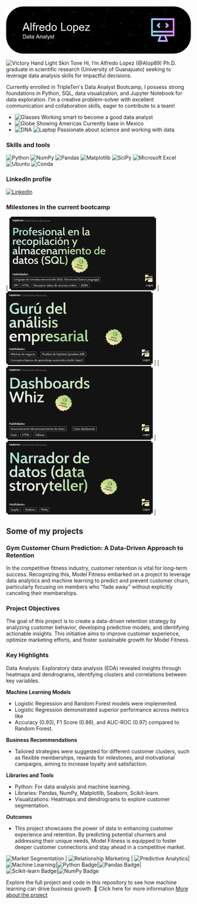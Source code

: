 ![Header](https://github.com/Alop89/Alop89/blob/main/github-header-image.png)

<img src="https://raw.githubusercontent.com/Tarikul-Islam-Anik/Animated-Fluent-Emojis/master/Emojis/Hand%20gestures/Victory%20Hand%20Light%20Skin%20Tone.png" alt="Victory Hand Light Skin Tone" width="25" height="25" /> Hi, I’m Alfredo Lopez (@Alop89)
Ph.D. graduate in scientific research (University of Guanajuato) seeking to leverage data analysis skills for impactful decisions.

Currently enrolled in TripleTen's Data Analyst Bootcamp, I possess strong foundations in Python, SQL, data visualization, and Jupyter Notebook for data exploration. 
I'm a creative problem-solver with excellent communication and collaboration skills, eager to contribute to a team!


* <img src="https://raw.githubusercontent.com/Tarikul-Islam-Anik/Animated-Fluent-Emojis/master/Emojis/Objects/Glasses.png" alt="Glasses" width="25" height="25" /> Working smart to become a good data analyst
* <img src="https://raw.githubusercontent.com/Tarikul-Islam-Anik/Animated-Fluent-Emojis/master/Emojis/Travel%20and%20places/Globe%20Showing%20Americas.png" alt="Globe Showing Americas" width="25" height="25" /> Currently base in Mexico
* <img src="https://raw.githubusercontent.com/Tarikul-Islam-Anik/Animated-Fluent-Emojis/master/Emojis/Objects/DNA.png" alt="DNA" width="25" height="25" /> <img src="https://raw.githubusercontent.com/Tarikul-Islam-Anik/Animated-Fluent-Emojis/master/Emojis/Objects/Laptop.png" alt="Laptop" width="25" height="25" /> Passionate about science and working with data

### Skills and tools
![Python](https://img.shields.io/badge/python-3670A0?style=for-the-badge&logo=python&logoColor=ffdd54)
![NumPy](https://img.shields.io/badge/numpy-%23013243.svg?style=for-the-badge&logo=numpy&logoColor=white)
![Pandas](https://img.shields.io/badge/pandas-%23150458.svg?style=for-the-badge&logo=pandas&logoColor=white)
![Matplotlib](https://img.shields.io/badge/Matplotlib-%23ffffff.svg?style=for-the-badge&logo=Matplotlib&logoColor=black)
![SciPy](https://img.shields.io/badge/SciPy-%230C55A5.svg?style=for-the-badge&logo=scipy&logoColor=%white)
![Microsoft Excel](https://img.shields.io/badge/Microsoft_Excel-217346?style=for-the-badge&logo=microsoft-excel&logoColor=white)
![Ubuntu](https://img.shields.io/badge/Ubuntu-E95420?style=for-the-badge&logo=ubuntu&logoColor=white)
![Conda](https://img.shields.io/badge/conda-342B029.svg?&style=for-the-badge&logo=anaconda&logoColor=white)

### LinkedIn profile
[![LinkedIn](https://img.shields.io/badge/linkedin-%230077B5.svg?style=for-the-badge&logo=linkedin&logoColor=white)](https://www.linkedin.com/in/jose-alfredo-lopez-castro/)


### Milestones in the current bootcamp


| <img src="https://github.com/Alop89/Alop89/blob/main/sql.png" width="400" height="200"/> | <img src="https://github.com/Alop89/Alop89/blob/main/guru.png" width="400" height="200"/> |
| <img src="https://github.com/Alop89/Alop89/blob/main/tableau.png" width="400" height="200"/> | <img src="https://github.com/Alop89/Alop89/blob/main/story_teller.png" width="400" height="200"/> |


## Some of my projects

### Gym Customer Churn Prediction: A Data-Driven Approach to Retention
In the competitive fitness industry, customer retention is vital for long-term success. Recognizing this, Model Fitness embarked on a project to leverage data analytics and machine learning to predict and prevent customer churn, particularly focusing on members who "fade away" without explicitly canceling their memberships.

### Project Objectives
The goal of this project is to create a data-driven retention strategy by analyzing customer behavior, developing predictive models, and identifying actionable insights. This initiative aims to improve customer experience, optimize marketing efforts, and foster sustainable growth for Model Fitness.

### Key Highlights
Data Analysis: Exploratory data analysis (EDA) revealed insights through heatmaps and dendrograms, identifying clusters and correlations between key variables.

**Machine Learning Models**
* Logistic Regression and Random Forest models were implemented.
* Logistic Regression demonstrated superior performance across metrics like 
* Accuracy (0.93), F1 Score (0.86), and AUC-ROC (0.97) compared to Random Forest.

**Business Recommendations**
* Tailored strategies were suggested for different customer clusters, such as flexible memberships, rewards for milestones, and motivational campaigns, aiming to increase loyalty and satisfaction.

**Libraries and Tools**
* Python: For data analysis and machine learning.
* Libraries: Pandas, NumPy, Matplotlib, Seaborn, Scikit-learn.
* Visualizations: Heatmaps and dendrograms to explore customer segmentation.

**Outcomes**
* This project showcases the power of data in enhancing customer experience and retention. By predicting potential churners and addressing their unique needs, Model Fitness is equipped to foster deeper customer connections and stay ahead in a competitive market.

<img src="https://img.shields.io/badge/-Market%20Segmentation-000000?style=flat&logo=googleanalytics" alt="Market Segmentation" /> | <img src="https://img.shields.io/badge/-Relationship%20Marketing-000000?style=flat&logo=handshake" alt="Relationship Marketing" /> | <img src="https://img.shields.io/badge/-Predictive%20Analytics-000000?style=flat&logo=datadog" alt="Predictive Analytics" />|<img src="https://img.shields.io/badge/-Machine%20Learning-000000?style=flat&logo=tensorflow" alt="Machine Learning" />|<img src="https://img.shields.io/badge/-Python-000000?style=flat&logo=python" alt="Python Badge" />|<img src="https://img.shields.io/badge/-Pandas-000000?style=flat&logo=pandas" alt="Pandas Badge" />|<img src="https://img.shields.io/badge/-Scikit--learn-000000?style=flat&logo=scikit-learn" alt="Scikit-learn Badge" />|<img src="https://img.shields.io/badge/-NumPy-000000?style=flat&logo=numpy" alt="NumPy Badge" />


Explore the full project and code in this repository to see how machine learning can drive business growth. 💪
Click here for more information [More about the project](https://github.com/Alop89/Gym_churn_prediction)

